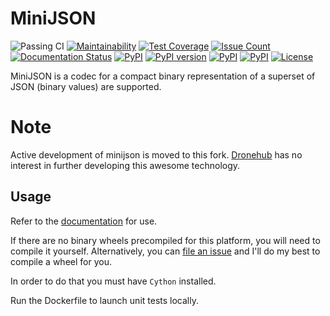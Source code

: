 MiniJSON
========

![Passing CI](https://github.com/smok-serwis/minijson/actions/workflows/main.yml/badge.svg)
[![Maintainability](https://api.codeclimate.com/v1/badges/20392a075de646680403/maintainability)](https://codeclimate.com/github/smok-serwis/minijson/maintainability)
[![Test Coverage](https://api.codeclimate.com/v1/badges/20392a075de646680403/test_coverage)](https://codeclimate.com/github/smok-serwis/minijson/test_coverage)
[![Issue Count](https://codeclimate.com/github/smok-serwis/minijson/badges/issue_count.svg)](https://codeclimate.com/github/smok-serwis/minijson)
[![Documentation Status](https://readthedocs.org/projects/minijson/badge/?version=latest)](http://minijson.readthedocs.io/en/latest/?badge=latest)
[![PyPI](https://img.shields.io/pypi/pyversions/minijson.svg)](https://pypi.python.org/pypi/minijson)
[![PyPI version](https://badge.fury.io/py/minijson.svg)](https://badge.fury.io/py/minijson)
[![PyPI](https://img.shields.io/pypi/implementation/minijson.svg)](https://pypi.python.org/pypi/minijson)
[![PyPI](https://img.shields.io/pypi/wheel/minijson.svg)]()
[![License](https://img.shields.io/pypi/l/minijson)](https://github.com/smok-serwis/minijson)

MiniJSON is a codec for a compact binary representation of a superset of JSON (binary values)
are supported.

Note
====

Active development of minijson is moved to this fork.
[Dronehub](https://github.com/Dronehub) has no interest in further developing this awesome technology.

Usage
-----

Refer to the [documentation](http://minijson.readthedocs.io/en/latest/?badge=latest)
for use.

If there are no binary wheels precompiled for this platform, you will need to
compile it yourself.
Alternatively, you can
[file an issue](https://github.com/Dronehub/minijson/issues/new)
and I'll do my best to compile a wheel for you.

In order to do that you must have `Cython` installed.

Run the Dockerfile to launch unit tests locally.
